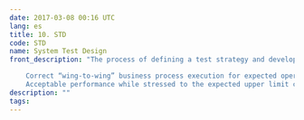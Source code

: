 ```yaml
---
date: 2017-03-08 00:16 UTC
lang: es
title: 10. STD
code: STD
name: System Test Design
front_description: "The process of defining a test strategy and developing system testware to verify:

    Correct “wing-to-wing” business process execution for expected operation scenarios (complete business cycles)
    Acceptable performance while stressed to the expected upper limit conditions (concurrency, data volume, and transaction frequency)"
description: ""
tags:
---
```

